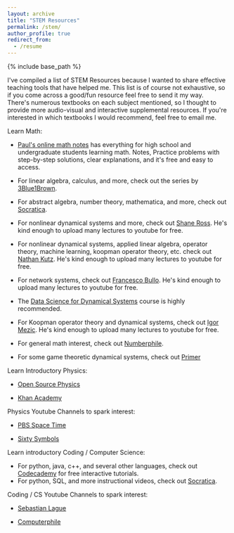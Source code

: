 ```yaml
---
layout: archive
title: "STEM Resources"
permalink: /stem/
author_profile: true
redirect_from:
  - /resume
---
```


{% include base_path %}

I've compiled a list of STEM Resources because I wanted to share effective teaching tools that have helped me. 
This list is of course not exhaustive, so if you come across a good/fun resource feel free to send it my way.  
There's numerous textbooks on each subject mentioned, so I thought to provide more audio-visual and interactive supplemental resources.  If you're interested in which textbooks I would recommend, feel free to email me. 

Learn Math: 
- [Paul's online math notes](https://tutorial.math.lamar.edu/) has everything for high school and undergraduate students learning math.  Notes, Practice problems with step-by-step solutions, clear explanations, and it's free and easy to access.  

- For linear algebra, calculus, and more, check out the series by [3Blue1Brown](https://www.youtube.com/channel/UCYO_jab_esuFRV4b17AJtAw).

- For abstract algebra, number theory, mathematica, and more, check out [Socratica](https://www.youtube.com/@Socratica/playlists).

- For nonlinear dynamical systems and more, check out [Shane Ross](https://www.youtube.com/user/RossDynamicsLab).  He's kind enough to upload many lectures to youtube for free. 

- For nonlinear dynamical systems, applied linear algebra, operator theory, machine learning, koopman operator theory, etc. check out [Nathan Kutz](https://www.youtube.com/channel/UCoUOaSVYkTV6W4uLvxvgiFA).  He's kind enough to upload many lectures to youtube for free. 

- For network systems, check out [Francesco Bullo](https://www.youtube.com/results?search_query=francesco+bullo). He's kind enough to upload many lectures to youtube for free. 

- The [Data Science for Dynamical Systems](https://www.youtube.com/@UPB_DS4DS-bu8ec) course is highly recommended.

- For Koopman operator theory and dynamical systems, check out [Igor Mezic](https://www.youtube.com/@igormezic5715/videos). He's kind enough to upload many lectures to youtube for free. 

- For general math interest, check out [Numberphile](https://www.youtube.com/@numberphile). 

- For some game theoretic dynamical systems, check out [Primer](https://www.youtube.com/@PrimerBlobs)

Learn Introductory Physics: 
- [Open Source Physics](https://www.compadre.org/osp/EJSS//)

- [Khan Academy](https://www.khanacademy.org/science/physics)

Physics Youtube Channels to spark interest: 

- [PBS Space Time](https://www.youtube.com/c/pbsspacetime)

- [Sixty Symbols](https://www.youtube.com/user/sixtysymbols)

Learn introductory Coding / Computer Science:
- For python, java, c++, and several other languages, check out [Codecademy](https://www.codecademy.com/) for free interactive tutorials. 
- For python, SQL, and more instructional videos, check out [Socratica](https://www.youtube.com/@Socratica/playlists).

Coding / CS Youtube Channels to spark interest: 
- [Sebastian Lague](https://www.youtube.com/channel/UCmtyQOKKmrMVaKuRXz02jbQ)

- [Computerphile](https://www.youtube.com/channel/UC9-y-6csu5WGm29I7JiwpnA)


